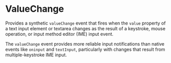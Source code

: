 ValueChange
===========

Provides a synthetic `valueChange` event that fires when the `value`
property of a text input element or textarea changes as the result of a
keystroke, mouse operation, or input method editor (IME) input event.

The `valueChange` event provides more reliable input notifications than
native events like `oninput` and `textInput`, particularly with changes that
result from multiple-keystroke IME input.
